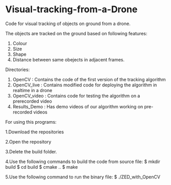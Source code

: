 # Visual-tracking-from-a-Drone
Code for visual tracking of objects on ground from a drone.

The objects are tracked on the ground based on following features:
1. Colour
2. Size
3. Shape
4. Distance between same obejects in adjacent frames.


Directories:

1. OpenCV : Contains the code of the first version of the tracking algorithm 
2. OpenCV_live : Contains modified code for deploying the algorithm in realtime in a drone
3. OpenCV_video : Contains code for testing the algorithm on a prerecorded video 
4. Results_Demo : Has demo videos of our algorithm working on pre-recorded videos

For using this programs:

1.Download the repositories

2.Open the repository

3.Delete the build folder.

4.Use the following commands to build the code from source file:
$ mkdir build
$ cd build
$ cmake ..
$ make 

5.Use the following command to run the binary file:
$ ./ZED_with_OpenCV
